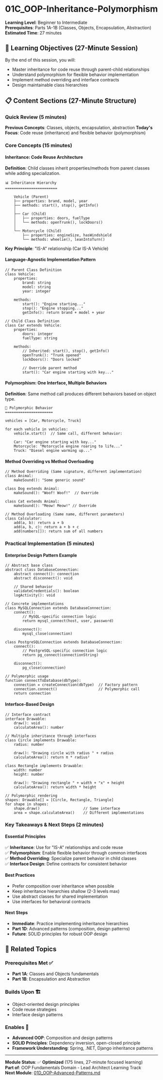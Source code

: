 # 01C_OOP-Inheritance-Polymorphism

**Learning Level**: Beginner to Intermediate  
**Prerequisites**: Parts 1A-1B (Classes, Objects, Encapsulation, Abstraction)  
**Estimated Time**: 27 minutes  

## 🎯 Learning Objectives (27-Minute Session)

By the end of this session, you will:

- Master inheritance for code reuse through parent-child relationships
- Understand polymorphism for flexible behavior implementation
- Implement method overriding and interface contracts
- Design maintainable class hierarchies

## 📋 Content Sections (27-Minute Structure)

### Quick Review (5 minutes)

**Previous Concepts**: Classes, objects, encapsulation, abstraction
**Today's Focus**: Code reuse (inheritance) and flexible behavior (polymorphism)

### Core Concepts (15 minutes)

#### **Inheritance: Code Reuse Architecture**

**Definition**: Child classes inherit properties/methods from parent classes while adding specialization.

```text
📊 Inheritance Hierarchy
========================

    Vehicle (Parent)
    ├── properties: brand, model, year
    ├── methods: start(), stop(), getInfo()
    │
    ├── Car (Child)
    │   ├── properties: doors, fuelType
    │   └── methods: openTrunk(), lockDoors()
    │
    └── Motorcycle (Child)
        ├── properties: engineSize, hasWindshield
        └── methods: wheelie(), leanIntoTurn()
```

**Key Principle**: "IS-A" relationship (Car IS-A Vehicle)

#### **Language-Agnostic Implementation Pattern**

```pseudocode
// Parent Class Definition
class Vehicle:
    properties:
        brand: string
        model: string
        year: integer
    
    methods:
        start(): "Engine starting..."
        stop(): "Engine stopping..."
        getInfo(): return brand + model + year

// Child Class Definition  
class Car extends Vehicle:
    properties:
        doors: integer
        fuelType: string
    
    methods:
        // Inherited: start(), stop(), getInfo()
        openTrunk(): "Trunk opened"
        lockDoors(): "Doors locked"
        
        // Override parent method
        start(): "Car engine starting with key..."
```

#### **Polymorphism: One Interface, Multiple Behaviors**

**Definition**: Same method call produces different behaviors based on object type.

```text
🔄 Polymorphic Behavior
======================

vehicles = [Car, Motorcycle, Truck]

for each vehicle in vehicles:
    vehicle.start()  // Same call, different behavior:
    
    Car: "Car engine starting with key..."
    Motorcycle: "Motorcycle engine roaring to life..."
    Truck: "Diesel engine warming up..."
```

#### **Method Overriding vs Method Overloading**

```pseudocode
// Method Overriding (Same signature, different implementation)
class Animal:
    makeSound(): "Some generic sound"

class Dog extends Animal:
    makeSound(): "Woof! Woof!"  // Override

class Cat extends Animal:  
    makeSound(): "Meow! Meow!" // Override

// Method Overloading (Same name, different parameters)
class Calculator:
    add(a, b): return a + b
    add(a, b, c): return a + b + c
    add(numbers[]): return sum of all numbers
```

### Practical Implementation (5 minutes)

#### **Enterprise Design Pattern Example**

```pseudocode
// Abstract base class
abstract class DatabaseConnection:
    abstract connect(): connection
    abstract disconnect(): void
    
    // Shared behavior
    validateCredentials(): boolean
    logActivity(): void

// Concrete implementations
class MySQLConnection extends DatabaseConnection:
    connect(): 
        // MySQL-specific connection logic
        return mysql_connect(host, user, password)
    
    disconnect():
        mysql_close(connection)

class PostgreSQLConnection extends DatabaseConnection:
    connect():
        // PostgreSQL-specific connection logic  
        return pg_connect(connectionString)
    
    disconnect():
        pg_close(connection)

// Polymorphic usage
function connectToDatabase(dbType):
    connection = createConnection(dbType)  // Factory pattern
    connection.connect()                   // Polymorphic call
    return connection
```

#### **Interface-Based Design**

```pseudocode
// Interface contract
interface Drawable:
    draw(): void
    calculateArea(): number

// Multiple inheritance through interfaces
class Circle implements Drawable:
    radius: number
    
    draw(): "Drawing circle with radius " + radius
    calculateArea(): return π * radius²

class Rectangle implements Drawable:
    width: number
    height: number
    
    draw(): "Drawing rectangle " + width + "x" + height  
    calculateArea(): return width * height

// Polymorphic rendering
shapes: Drawable[] = [Circle, Rectangle, Triangle]
for shape in shapes:
    shape.draw()                    // Same interface
    area = shape.calculateArea()    // Different implementations
```

### Key Takeaways & Next Steps (2 minutes)

#### **Essential Principles**

✅ **Inheritance**: Use for "IS-A" relationships and code reuse  
✅ **Polymorphism**: Enable flexible behavior through common interfaces  
✅ **Method Overriding**: Specialize parent behavior in child classes  
✅ **Interface Design**: Define contracts for consistent behavior  

#### **Best Practices**

- Prefer composition over inheritance when possible
- Keep inheritance hierarchies shallow (2-3 levels max)
- Use abstract classes for shared implementation
- Use interfaces for behavioral contracts

#### **Next Steps**

- **Immediate**: Practice implementing inheritance hierarchies
- **Part 1D**: Advanced patterns (composition, design patterns)
- **Future**: SOLID principles for robust OOP design

## 🔗 Related Topics

### Prerequisites Met ✅

- **Part 1A**: Classes and Objects fundamentals
- **Part 1B**: Encapsulation and Abstraction

### Builds Upon 🏗️

- Object-oriented design principles
- Code reuse strategies
- Interface design patterns

### Enables 🎯

- **Advanced OOP**: Composition and design patterns
- **SOLID Principles**: Dependency inversion, open-closed principle
- **Framework Understanding**: Spring, .NET, Django inheritance patterns

---

**Module Status**: ✅ **Optimized** (175 lines, 27-minute focused learning)  
**Part of**: OOP Fundamentals Domain - Lead Architect Learning Track  
**Next Module**: [01D_OOP-Advanced-Patterns.md](01D_OOP-Advanced-Patterns.md)
